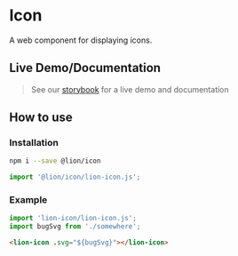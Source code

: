 # Icon

[//]: # 'AUTO INSERT HEADER PREPUBLISH'

A web component for displaying icons.

## Live Demo/Documentation

> See our [storybook](http://lion-web-components.netlify.com/?path=/docs/icon-system-icon) for a live demo and documentation

## How to use

### Installation

```sh
npm i --save @lion/icon
```

```js
import '@lion/icon/lion-icon.js';
```

### Example

```js
import 'lion-icon/lion-icon.js';
import bugSvg from './somewhere';
```

```html
<lion-icon .svg="${bugSvg}"></lion-icon>
```
